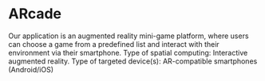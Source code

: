 # ARcade
Our application is an augmented reality mini-game platform, where users can choose a game from a predefined list and interact with their environment via their smartphone. Type of spatial computing: Interactive augmented reality. Type of targeted device(s): AR-compatible smartphones (Android/iOS)
